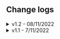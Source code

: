## Change logs

<details>
  <summary>v1.2 - 08/11/2022</summary>

- 9 scripts mới:
    1. archiveToday
    2. cssSelectorViewer
    3. download_video2
    4. getAllEmailsInWeb
    5. payWallKiller
    6. showHiddenFields
    7. showTheImages
    8. viewWebMetaInfo
    9. whois
    10. youtube nonstop

- Fix các scripts:
    1. perfomanceAnalyzer
    2. remove cookies
    3. view cookies
    4. viewPartialSource
    5. youtube_downloadVideo

- Fix extension:
  - await in lang.js (bug crash on cent browser)
  - add globalBlackList: không chạy code trong `edge://*` hoặc `chrome://*`

</details>

<details>
  <summary>v1.1 - 7/11/2022</summary>

- 83 scripts
- public lên j2team: [Facebook post](https://www.facebook.com/groups/j2team.community/posts/1983670308631746/)

</details>
